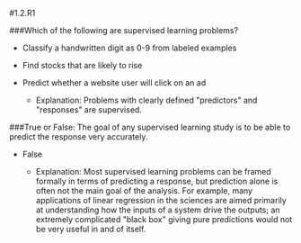  #1.2.R1

###Which of the following are supervised learning problems? 

- Classify a handwritten digit as 0-9 from labeled examples

- Find stocks that are likely to rise

- Predict whether a website user will click on an ad 

	- Explanation:  Problems with clearly defined "predictors" and "responses" are supervised.

###True or False: The goal of any supervised learning study is to be able to predict the response very accurately.

- False

	- Explanation:  Most supervised learning problems can be framed formally in terms of predicting a response, but prediction alone is often not the main goal of the analysis. For example, many applications of linear regression in the sciences are aimed primarily at understanding how the inputs of a system drive the outputs; an extremely complicated "black box" giving pure predictions would not be very useful in and of itself. 